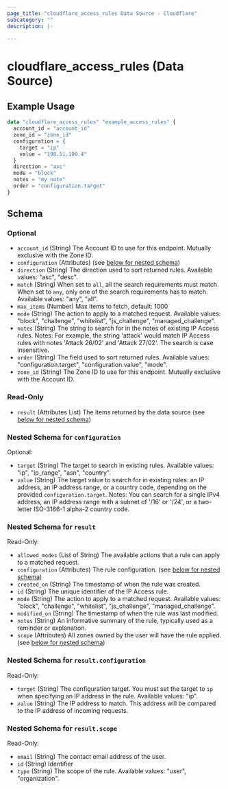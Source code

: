 ```yaml
---
page_title: "cloudflare_access_rules Data Source - Cloudflare"
subcategory: ""
description: |-
  
---
```


# cloudflare_access_rules (Data Source)



## Example Usage

```terraform
data "cloudflare_access_rules" "example_access_rules" {
  account_id = "account_id"
  zone_id = "zone_id"
  configuration = {
    target = "ip"
    value = "198.51.100.4"
  }
  direction = "asc"
  mode = "block"
  notes = "my note"
  order = "configuration.target"
}
```

<!-- schema generated by tfplugindocs -->
## Schema

### Optional

- `account_id` (String) The Account ID to use for this endpoint. Mutually exclusive with the Zone ID.
- `configuration` (Attributes) (see [below for nested schema](#nestedatt--configuration))
- `direction` (String) The direction used to sort returned rules.
Available values: "asc", "desc".
- `match` (String) When set to `all`, all the search requirements must match. When set to `any`, only one of the search requirements has to match.
Available values: "any", "all".
- `max_items` (Number) Max items to fetch, default: 1000
- `mode` (String) The action to apply to a matched request.
Available values: "block", "challenge", "whitelist", "js_challenge", "managed_challenge".
- `notes` (String) The string to search for in the notes of existing IP Access rules.
Notes: For example, the string 'attack' would match IP Access rules with notes 'Attack 26/02' and 'Attack 27/02'. The search is case insensitive.
- `order` (String) The field used to sort returned rules.
Available values: "configuration.target", "configuration.value", "mode".
- `zone_id` (String) The Zone ID to use for this endpoint. Mutually exclusive with the Account ID.

### Read-Only

- `result` (Attributes List) The items returned by the data source (see [below for nested schema](#nestedatt--result))

<a id="nestedatt--configuration"></a>
### Nested Schema for `configuration`

Optional:

- `target` (String) The target to search in existing rules.
Available values: "ip", "ip_range", "asn", "country".
- `value` (String) The target value to search for in existing rules: an IP address, an IP address range, or a country code, depending on the provided `configuration.target`.
Notes: You can search for a single IPv4 address, an IP address range with a subnet of '/16' or '/24', or a two-letter ISO-3166-1 alpha-2 country code.


<a id="nestedatt--result"></a>
### Nested Schema for `result`

Read-Only:

- `allowed_modes` (List of String) The available actions that a rule can apply to a matched request.
- `configuration` (Attributes) The rule configuration. (see [below for nested schema](#nestedatt--result--configuration))
- `created_on` (String) The timestamp of when the rule was created.
- `id` (String) The unique identifier of the IP Access rule.
- `mode` (String) The action to apply to a matched request.
Available values: "block", "challenge", "whitelist", "js_challenge", "managed_challenge".
- `modified_on` (String) The timestamp of when the rule was last modified.
- `notes` (String) An informative summary of the rule, typically used as a reminder or explanation.
- `scope` (Attributes) All zones owned by the user will have the rule applied. (see [below for nested schema](#nestedatt--result--scope))

<a id="nestedatt--result--configuration"></a>
### Nested Schema for `result.configuration`

Read-Only:

- `target` (String) The configuration target. You must set the target to `ip` when specifying an IP address in the rule.
Available values: "ip".
- `value` (String) The IP address to match. This address will be compared to the IP address of incoming requests.


<a id="nestedatt--result--scope"></a>
### Nested Schema for `result.scope`

Read-Only:

- `email` (String) The contact email address of the user.
- `id` (String) Identifier
- `type` (String) The scope of the rule.
Available values: "user", "organization".


